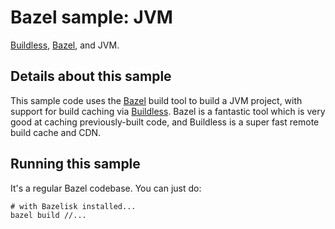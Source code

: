 
# Bazel sample: JVM

[Buildless](https://less.build), [Bazel](https://bazel.build), and JVM.

## Details about this sample

This sample code uses the [Bazel](https://bazel.build) build tool to build a JVM project, with support for build caching via [Buildless](https://less.build). Bazel is a fantastic tool which is very good at caching previously-built code, and Buildless is a super fast remote build cache and CDN.

## Running this sample

It's a regular Bazel codebase. You can just do:

```
# with Bazelisk installed...
bazel build //...
```
